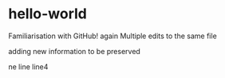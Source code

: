 # hello-world
Familiarisation with GitHub! again
Multiple edits to the same file


adding new information to be preserved

ne line
line4



